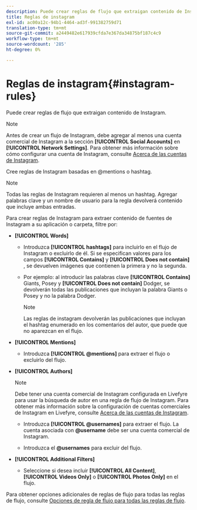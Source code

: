 ```yaml
---
description: Puede crear reglas de flujo que extraigan contenido de Instagram.
title: Reglas de instagram
exl-id: ac00a12c-94b1-4464-ad3f-991382759d71
translation-type: tm+mt
source-git-commit: a2449482e617939cfda7e367da34875bf187c4c9
workflow-type: tm+mt
source-wordcount: '285'
ht-degree: 0%

---
```


# Reglas de instagram{#instagram-rules}

Puede crear reglas de flujo que extraigan contenido de Instagram.

>[!NOTE]
>
>Antes de crear un flujo de Instagram, debe agregar al menos una cuenta comercial de Instagram a la sección **[!UICONTROL Social Accounts]** en **[!UICONTROL Network Settings]**. Para obtener más información sobre cómo configurar una cuenta de Instagram, consulte [Acerca de las cuentas de Instagram](../c-users-creating-accounts-with-studio-access/t-configure-social-accout-instagram/c-about-instagram-accounts.md#c_about_instagram_accounts).

Cree reglas de Instagram basadas en @mentions o hashtag.

>[!NOTE]
>
>Todas las reglas de Instagram requieren al menos un hashtag. Agregar palabras clave y un nombre de usuario para la regla devolverá contenido que incluye ambas entradas.

Para crear reglas de Instagram para extraer contenido de fuentes de Instagram a su aplicación o carpeta, filtre por:

* **[!UICONTROL Words]**

   * Introduzca **[!UICONTROL hashtags]** para incluirlo en el flujo de Instagram o excluirlo de él. Si se especifican valores para los campos **[!UICONTROL Contains]** y **[!UICONTROL Does not contain]** , se devuelven imágenes que contienen la primera y no la segunda.

   * Por ejemplo: al introducir las palabras clave **[!UICONTROL Contains]** Giants, Posey y **[!UICONTROL Does not contain]** Dodger, se devolverán todas las publicaciones que incluyan la palabra Giants o Posey y no la palabra Dodger.

      >[!NOTE]
      >
      >Las reglas de instagram devolverán las publicaciones que incluyan el hashtag enumerado en los comentarios del autor, que puede que no aparezcan en el flujo.

* **[!UICONTROL Mentions]**

   * Introduzca **[!UICONTROL @mentions]** para extraer el flujo o excluirlo del flujo.

* **[!UICONTROL Authors]**

   >[!NOTE]
   >
   >Debe tener una cuenta comercial de Instagram configurada en Livefyre para usar la búsqueda de autor en una regla de flujo de Instagram. Para obtener más información sobre la configuración de cuentas comerciales de Instagram en Livefyre, consulte [Acerca de las cuentas de Instagram](../c-users-creating-accounts-with-studio-access/t-configure-social-accout-instagram/c-about-instagram-accounts.md#c_about_instagram_accounts).

   * Introduzca **[!UICONTROL @usernames]** para extraer el flujo. La cuenta asociada con **@username** debe ser una cuenta comercial de Instagram.

   * Introduzca el **@usernames** para excluir del flujo.

* **[!UICONTROL Additional Filters]**

   * Seleccione si desea incluir **[!UICONTROL All Content]**, **[!UICONTROL Videos Only]** o **[!UICONTROL Photos Only]** en el flujo.

Para obtener opciones adicionales de reglas de flujo para todas las reglas de flujo, consulte [Opciones de regla de flujo para todas las reglas de flujo](../c-streams/c-stream-rule-options-for-all-stream-rules.md#c_stream_rule_options_for_all_stream_rules).
